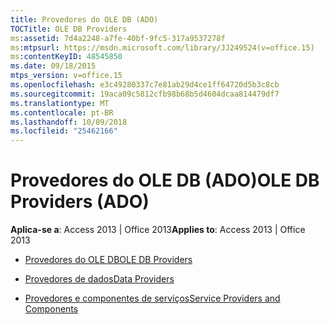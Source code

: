 ```yaml
---
title: Provedores do OLE DB (ADO)
TOCTitle: OLE DB Providers
ms:assetid: 7d4a2248-a7fe-40bf-9fc5-317a9537278f
ms:mtpsurl: https://msdn.microsoft.com/library/JJ249524(v=office.15)
ms:contentKeyID: 48545850
ms.date: 09/18/2015
mtps_version: v=office.15
ms.openlocfilehash: e3c49280337c7e81ab29d4ce1ff64720d5b3c8cb
ms.sourcegitcommit: 19aca09c5812cfb98b68b5d4604dcaa814479df7
ms.translationtype: MT
ms.contentlocale: pt-BR
ms.lasthandoff: 10/09/2018
ms.locfileid: "25462166"
---
```

# <a name="ole-db-providers-ado"></a><span data-ttu-id="4cdc6-102">Provedores do OLE DB (ADO)</span><span class="sxs-lookup"><span data-stu-id="4cdc6-102">OLE DB Providers (ADO)</span></span>


<span data-ttu-id="4cdc6-103">**Aplica-se a**: Access 2013 | Office 2013</span><span class="sxs-lookup"><span data-stu-id="4cdc6-103">**Applies to**: Access 2013 | Office 2013</span></span>



  - [<span data-ttu-id="4cdc6-104">Provedores do OLE DB</span><span class="sxs-lookup"><span data-stu-id="4cdc6-104">OLE DB Providers</span></span>](ole-db-providers.md)

  - [<span data-ttu-id="4cdc6-105">Provedores de dados</span><span class="sxs-lookup"><span data-stu-id="4cdc6-105">Data Providers</span></span>](data-providers.md)

  - [<span data-ttu-id="4cdc6-106">Provedores e componentes de serviços</span><span class="sxs-lookup"><span data-stu-id="4cdc6-106">Service Providers and Components</span></span>](service-providers-and-components.md)

